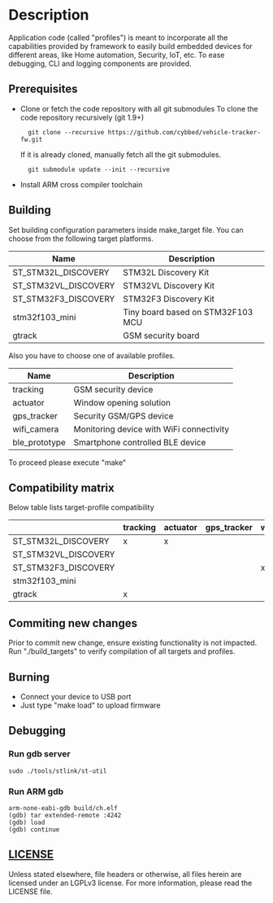 # Description
Application code (called "profiles") is meant to incorporate all the capabilities
provided by framework to easily build embedded devices for different areas, like
Home automation, Security, IoT, etc. To ease debugging, CLI and logging components are provided.

## Prerequisites
* Clone or fetch the code repository with all git submodules
  To clone the code repository recursively (git 1.9+)

        git clone --recursive https://github.com/cybbed/vehicle-tracker-fw.git

    If it is already cloned, manually fetch all the git submodules.

        git submodule update --init --recursive

* Install ARM cross compiler toolchain

## Building
Set building configuration parameters inside make_target file.
You can choose from the following target platforms.

Name                 | Description
-------------------- | ----------------------
ST_STM32L_DISCOVERY  | STM32L Discovery Kit
ST_STM32VL_DISCOVERY | STM32VL Discovery Kit
ST_STM32F3_DISCOVERY | STM32F3 Discovery Kit
stm32f103_mini       | Tiny board based on STM32F103 MCU
gtrack               | GSM security board

Also you have to choose one of available profiles.

Name          | Description
------------- | -----------------------
tracking      | GSM security device
actuator      | Window opening solution
gps_tracker   | Security GSM/GPS device 
wifi_camera   | Monitoring device with WiFi connectivity
ble_prototype | Smartphone controlled BLE device

To proceed please execute "make"

## Compatibility matrix

Below table lists target-profile compatibility

|                      | tracking | actuator | gps_tracker | wifi_camera | ble_prototype |
|----------------------|----------|----------|-------------|-------------|---------------|
| ST_STM32L_DISCOVERY  |     x    |     x    |             |             |               |
| ST_STM32VL_DISCOVERY |          |          |             |             |               |
| ST_STM32F3_DISCOVERY |          |          |             |      x      |               |
| stm32f103_mini       |          |          |             |             |       x       |
| gtrack               |     x    |          |             |             |               |

## Commiting new changes

Prior to commit new change, ensure existing functionality is not impacted.
Run "./build_targets" to verify compilation of all targets and profiles.

## Burning
* Connect your device to USB port
* Just type "make load" to upload firmware

## Debugging

### Run gdb server
	sudo ./tools/stlink/st-util


### Run ARM gdb
	arm-none-eabi-gdb build/ch.elf
	(gdb) tar extended-remote :4242
	(gdb) load
	(gdb) continue


## [LICENSE](LICENSE)

Unless stated elsewhere, file headers or otherwise, all files herein are licensed under an LGPLv3 license. For more information, please read the LICENSE file.
